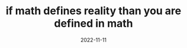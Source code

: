 ---
title: "if math defines reality than you are defined in math"
date: 2022-11-11
type: fragment
tags:
  - reality
  - there is an abstract thing that means God exists
  - fragment
---